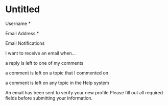 # Untitled

Username \*

Email Address \*

 Email Notifications

 I want to receive an email when...

a reply is left to one of my comments

a comment is left on a topic that I commented on

a comment is left on any topic in the Help system

An email has been sent to verify your new profile.Please fill out all required fields before submitting your information.

